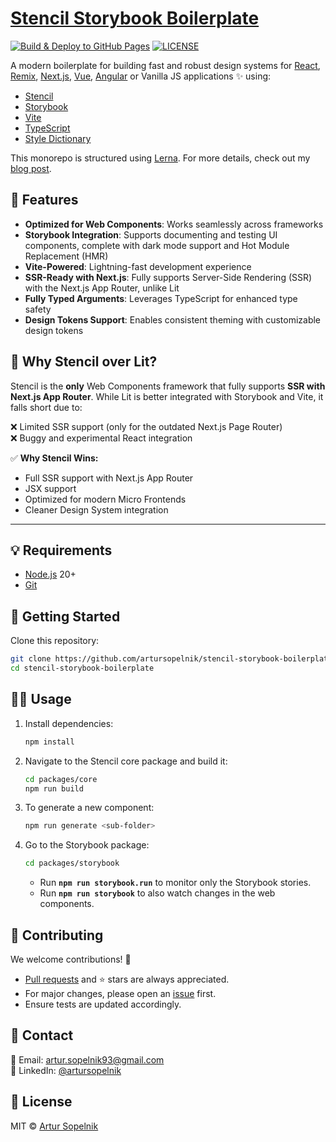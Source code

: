 # [Stencil Storybook Boilerplate](https://artursopelnik.github.io/stencil-storybook-boilerplate/)

[![Build & Deploy to GitHub Pages](https://github.com/artursopelnik/stencil-storybook-boilerplate/actions/workflows/workflow.yml/badge.svg)](https://github.com/artursopelnik/stencil-storybook-boilerplate/actions/workflows/workflow.yml)
[![LICENSE](https://img.shields.io/badge/license-MIT-lightgrey.svg)](https://github.com/artursopelnik/stencil-storybook-boilerplate/blob/main/LICENSE.txt)

A modern boilerplate for building fast and robust design systems for [React](https://reactjs.org/), [Remix](https://remix.run/), [Next.js](https://nextjs.org/), [Vue](https://vuejs.org/), [Angular](https://angular.io/) or Vanilla JS applications ✨ using:

- [Stencil](https://github.com/ionic-team/stencil)
- [Storybook](https://github.com/storybookjs/storybook)
- [Vite](https://github.com/vitejs/vite)
- [TypeScript](https://github.com/microsoft/TypeScript)
- [Style Dictionary](https://github.com/amzn/style-dictionary)

This monorepo is structured using [Lerna](https://lerna.js.org/). For more details, check out my [blog post](https://www.designsystemscollective.com/how-to-use-storybook-with-stencil-in-2025-and-why-lit-isnt-the-best-choice-81fb5c2d521e). 

## 📖 Features
- **Optimized for Web Components**: Works seamlessly across frameworks
- **Storybook Integration**: Supports documenting and testing UI components, complete with dark mode support and Hot Module Replacement (HMR)
- **Vite-Powered**: Lightning-fast development experience
- **SSR-Ready with Next.js**: Fully supports Server-Side Rendering (SSR) with the Next.js App Router, unlike Lit
- **Fully Typed Arguments**: Leverages TypeScript for enhanced type safety
- **Design Tokens Support**: Enables consistent theming with customizable design tokens

## 🤔 Why Stencil over Lit?
Stencil is the **only** Web Components framework that fully supports **SSR with Next.js App Router**. While Lit is better integrated with Storybook and Vite, it falls short due to:

❌ Limited SSR support (only for the outdated Next.js Page Router)  
❌ Buggy and experimental React integration  

✅ **Why Stencil Wins:**
- Full SSR support with Next.js App Router
- JSX support
- Optimized for modern Micro Frontends
- Cleaner Design System integration

---

## 💡 Requirements
- [Node.js](https://nodejs.org/) 20+
- [Git](https://git-scm.com/)

## 🚀 Getting Started
Clone this repository:
```bash
git clone https://github.com/artursopelnik/stencil-storybook-boilerplate.git
cd stencil-storybook-boilerplate
```

## 👩‍💻 Usage
1. Install dependencies:
   ```bash
   npm install
   ```
2. Navigate to the Stencil core package and build it:
   ```bash
   cd packages/core
   npm run build
   ```
3. To generate a new component:
   ```bash
   npm run generate <sub-folder>
   ```
4. Go to the Storybook package:
   ```bash
   cd packages/storybook
   ```
   - Run **`npm run storybook.run`** to monitor only the Storybook stories.
   - Run **`npm run storybook`** to also watch changes in the web components.

## 🙌 Contributing
We welcome contributions! 🚀
- [Pull requests](https://github.com/artursopelnik/stencil-storybook-boilerplate/pulls) and ⭐ stars are always appreciated.
- For major changes, please open an [issue](https://github.com/artursopelnik/stencil-storybook-boilerplate/issues) first.
- Ensure tests are updated accordingly.

## 📩 Contact
📧 Email: [artur.sopelnik93@gmail.com](mailto:artur.sopelnik93@gmail.com)  
💼 LinkedIn: [@artursopelnik](https://www.linkedin.com/in/artur-sopelnik-b93656110/)

## 📜 License
MIT &copy; [Artur Sopelnik](https://github.com/artursopelnik/)
